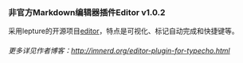 ### 非官方Markdown编辑器插件Editor v1.0.2

采用lepture的开源项目[editor](http://lab.lepture.com/editor/)，特点是可视化、标记自动完成和快捷键等。

###### 更多详见作者博客：http://imnerd.org/editor-plugin-for-typecho.html